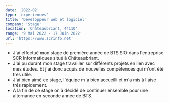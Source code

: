 ```yaml
---
date: '2022-02'
type: 'experiences'
title: 'Développeur web et logiciel'
company: 'Stage'
location: 'Châteaubriant, 44110'
range: '9 Mai 2022 - 17 Juin 2022'
url: 'https://www.scrinfo.net'
---
```


- J'ai effectué mon stage de première année de BTS SIO dans l'entreprise SCR Informatiques situé à Châteaubriant.
- J'ai pu durant mon stage travailler sur différents projets en lien avec mes études. Et j'ai donc acquis de nouvelles compétences qui m'ont été très utile.
- J'ai bien aimé ce stage, l'équipe m'a bien accueilli et m'a mis à l'aise trés rapidement.
- A la fin de ce stage on à décidé de continuer ensemble pour une alternance en seconde année de BTS.
